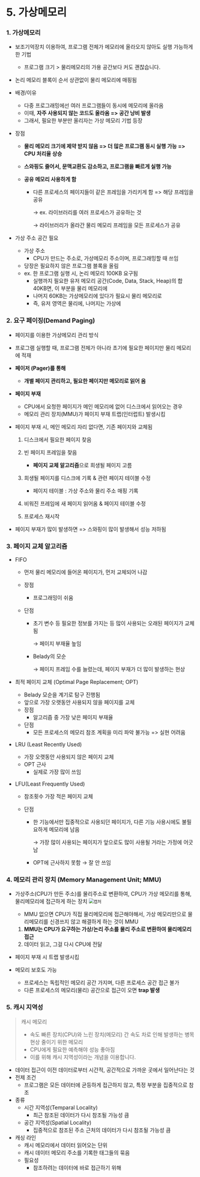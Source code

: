 # 5. 가상메모리



### 1. 가상메모리

* 보조기억장치 이용하여, 프로그램 전체가 메모리에 올라오지 않아도 실행 가능하게 한 기법

  * 프로그램 크기 > 물리메모리의 가용 공간보다 커도 괜찮습니다.

* 논리 메모리 블록이 순서 상관없이 물리 메모리에 매핑됨

* 배경/이유

  * 다중 프로그래밍에선 여러 프로그램들이 동시에 메모리에 올라옴
  * 이때, **자주 사용되지 않는 코드도 올라옴 => 공간 낭비 발생**
  * 그래서, 필요한 부분만 올리자는 가상 메모리 기법 등장

* 장점

  * **물리 메모리 크기에 제약 받지 않음 => 더 많은 프로그램 동시 실행 가능 => CPU 처리율 상승**

  * **스와핑도 줄어서, 문맥교환도 감소하고, 프로그램을 빠르게 실행 가능**

  * **공유 메모리 사용하게 함**

    * 다른 프로세스의 페이지들이 같은 프레임을 가리키게 함 => 해당 프레임을 공유

      →   ex. 라이브러리를 여러 프로세스가 공유하는 것

      →   라이브러리가 올라간 물리 메모리 프레임을 모든 프로세스가 공유

* 가상 주소 공간 필요

  * 가상 주소 
    * CPU가 만드는 주소로, 가상메모리 주소이며, 프로그래밍할 때 쓰임
  * 당장은 필요하지 않은 프로그램 블록을 올림
  * ex. 한 프로그램 실행 시, 논리 메모리 100KB 요구됨
    * 실행까지 필요한 유저 메모리 공간(Code, Data, Stack, Heap)의 합 40KB면, 이 부분을 물리 메모리에
    * 나머지 60KB는 가상메모리에 있다가 필요시 물리 메모리로
    * 즉, 유저 영역은 물리에, 나머지는 가상에



### 2. 요구 페이징(Demand Paging)

* 페이지를 이용한 가상메모리 관리 방식
* 프로그램 실행할 때, 프로그램 전체가 아니라 초기에 필요한 페이지만 물리 메모리에 적재
* **페이저 (Pager)를 통해**
  * **개별 페이지 관리하고, 필요한 페이지만 메모리로 읽어 옴**
* **페이지 부재**
  * CPU에서 요청한 페이지가 메인 메모리에 없어 디스크에서 읽어오는 경우
  * 메모리 관리 장치(MMU)가 페이지 부재 트랩(인터럽트) 발생시킴
* 페이지 부재 시, 메인 메모리 자리 없다면, 기존 페이지와 교체됨

  1. 디스크에서 필요한 페이지 찾음

  2. 빈 페이지 프레임을 찾음

     * **페이지 교체 알고리즘**으로 희생될 페이지 고름

  3. 희생될 페이지를 디스크에 기록 & 관련 페이지 테이블 수정
      * 페이지 테이블 : 가상 주소와 물리 주소 매핑 기록
  4. 비워진 프레임에 새 페이지 읽어옴 & 페이지 테이블 수정

  5. 프로세스 재시작

* 페이지 부재가 많이 발생하면 => 스와핑이 많이 발생해서 성능 저하됨



### 3. 페이지 교체 알고리즘

* FIFO

  * 먼저 물리 메모리에 들어온 페이지가, 먼저 교체되어 나감

  * 장점

    * 프로그래밍이 쉬움

  * 단점

    * 초기 변수 등 필요한 정보를 가지는 등 많이 사용되는 오래된 페이지가 교체됨

      →   페이지 부재율 높임

    * Belady의 모순

      →   페이지 프레임 수를 늘렸는데, 페이지 부재가 더 많이 발생하는 현상

* 최적 페이지 교체 (Optimal Page Replacement; OPT)

  * Belady 모순을 계기로 탐구 진행됨
  * 앞으로 가장 오랫동안 사용되지 않을 페이지를 교체
  * 장점
    * 알고리즘 중 가장 낮은 페이지 부재율
  * 단점
    * 모든 프로세스의 메모리 참조 계획을 미리 파악 불가능 => 실현 어려움

* LRU (Least Recently Used)

  * 가장 오랫동안 사용되지 않은 페이지 교체
  * OPT 근사
    * 실제로 가장 많이 쓰임

* LFU(Least Frequently Used)

  * 참조횟수 가장 적은 페이지 교체

  * 단점

    * 한 기능에서만 집중적으로 사용되던 페이지가, 다른 기능 사용시에도 불필요하게 메모리에 남음

      →   가장 많이 사용되는 페이지가 앞으로도 많이 사용될 거라는 가정에 어긋남

    * OPT에 근사하지 못함 →  잘 안 쓰임




### 4. 메모리 관리 장치 (Memory Management Unit; MMU)

* 가상주소(CPU가 만든 주소)를 물리주소로 변환하여, CPU가 가상 메모리를 통해, 물리메모리에 접근하게 하는 장치
  <img src="https://user-images.githubusercontent.com/70613905/178127477-0181a8ba-869c-4f53-8ae4-fe61c9c0cb81.JPG" alt="캡처" style="zoom:80%;" />

  * MMU 없으면 CPU가 직접 물리메모리에 접근해야해서, 가상 메모리만으로 물리메모리를 신경쓰지 않고 해결하게 하는 것이 MMU

  1. **MMU는 CPU가 요구하는 가상/논리 주소를 물리 주소로 변환하여 물리메모리 접근**
  2. 데이터 읽고, 그걸 다시 CPU에 전달

* 페이지 부재 시 트랩 발생시킴

* 메모리 보호도 가능

  * 프로세스는 독립적인 메모리 공간 가지며, 다른 프로세스 공간 접근 불가
  * 다른 프로세스의 메모리(물리) 공간으로 접근이 오면 **trap 발생**

  

### 5. 캐시 지역성

> 캐시 메모리
>
> * 속도 빠른 장치(CPU)와 느린 장치(메모리) 간 속도 차로 인해 발생하는 병목현상 줄이기 위한 메모리
> * CPU에게 필요한 예측해야 성능 좋아짐
> * 이를 위해 캐시 지역성이라는 개념을 이용합니다.

* 데이터 접근이 이전 데이터로부터 시간적, 공간적으로 가까운 곳에서 일어난다는 것
* 전제 조건
  * 프로그램은 모든 데이터에 균등하게 접근하지 않고, 특정 부분을 집중적으로 참조
* 종류
  * 시간 지역성(Temparal Locality)
    * 최근 참조된 데이터가 다시 참조될 가능성 큼
  * 공간 지역성(Spatial Locality)
    * 집중적으로 참조된 주소 근처의 데이터가 다시 참조될 가능성 큼
* 캐싱 라인
  * 캐시 메모리에서 데이터 읽어오는 단위
  * 캐시 데이터 메모리 주소를 기록한 태그들의 묶음
  * 필요성
    * 참조하려는 데이터에 바로 접근하기 위해